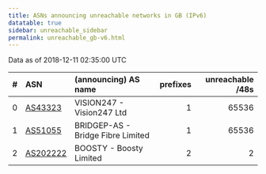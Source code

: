 ```yaml
---
title: ASNs announcing unreachable networks in GB (IPv6)
datatable: true
sidebar: unreachable_sidebar
permalink: unreachable_gb-v6.html
---
```


Data as of 2018-12-11 02:35:00 UTC


<div class="datatable-begin"></div>

|   # | ASN                                      | (announcing) AS name              |   prefixes |   unreachable /48s |
|----:|:-----------------------------------------|:----------------------------------|-----------:|-------------------:|
|   0 | [AS43323](unreachable_AS43323-v6.html)   | VISION247 - Vision247 Ltd         |          1 |              65536 |
|   1 | [AS51055](unreachable_AS51055-v6.html)   | BRIDGEP-AS - Bridge Fibre Limited |          1 |              65536 |
|   2 | [AS202222](unreachable_AS202222-v6.html) | BOOSTY - Boosty Limited           |          2 |                  2 |

<div class="datatable-end"></div>
